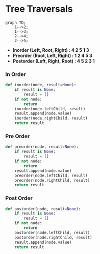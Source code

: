 # Tree Traversals
```mermaid
graph TD;
    1-->2;
    1-->3;
    2-->4;
    2-->5;
```

- **Inorder (Left, Root, Right) : 4 2 5 1 3**
- **Preorder (Root, Left, Right) : 1 2 4 5 3** 
- **Postorder (Left, Right, Root) : 4 5 2 3 1**

### In Order
```python
def inorder(node, result=None):
    if result is None:
        result = []
    if not node:
        return
    inorder(node.leftChild, result)
    result.append(node.value)
    inorder(node.rightChild, result)
    return result
```

### Pre Order
```python
def preorder(node, result=None):
    if result is None:
        result = []
    if not node:
        return
    result.append(node.value)
    preorder(node.leftChild, result)
    preorder(node.rightChild, result)
    return result
```

### Post Order
```python
def postorder(node, result=None):
    if result is None:
        result = []
    if not node:
        return
    postorder(node.leftChild, result)
    postorder(node.rightChild, result)
    result.append(node.value)
    return result
```